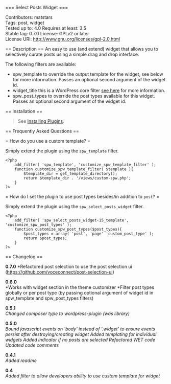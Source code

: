 === Select Posts Widget ===

Contributors: matstars  
Tags: post, widget  
Tested up to: 4.0
Requires at least: 3.5  
Stable tag: 0.7.0
License: GPLv2 or later  
License URI: http://www.gnu.org/licenses/gpl-2.0.html

== Description ==
An easy to use (and extend) widget that allows you to selectively curate posts using a simple drag and drop interface.

The following filters are available:

* spw_template to override the output template for the widget, see below for more information. Passes an optional second argument of the widget id.
* widget_title this is a WordPress core filter [see here](http://codex.wordpress.org/Class_Reference/WP_Query#Order_.26_Orderby_Parameters) for more information.
* spw_post_types to override the post types available for this widget. Passes an optional second argument of the widget id.


== Installation ==
> See [Installing Plugins](http://codex.wordpress.org/Managing_Plugins#Installing_Plugins).


== Frequently Asked Questions ==

= How do you use a custom template? =

Simply extend the plugin using the `spw_template` filter.

    <?php
        add_filter( 'spw_template', 'customize_spw_template_filter' );
        function customize_spw_template_filter( $template ){
            $template_dir = get_template_directory();
            return $template_dir . '/views/custom-spw.php';
        }
    ?>



= How do I set the plugin to use post types besides/in addition to `post`? =

Simply extend the plugin using the `spw_select_posts_widget` filter.

    <?php
        add_filter( 'spw_select_posts_widget-15_template', 'customize_spw_post_types' );
        function customize_spw_post_types($post_types){
            $post_types = array( 'post', 'page' 'custom_post_type' );
            return $post_types;
        }
    ?>

== Changelog ==

**0.7.0**
*Refactored post selection to use the post selection ui (https://github.com/voceconnect/post-selection-ui)

**0.6.0**  
*Works with widget section in the theme customizer
*Filter post types globally or per post type (by passing optional argument of widget id in spw_template and spw_post_types filters)

**0.5.1**  
*Changed composer type to wordpress-plugin (was library)*

**0.5.0**  
*Bound javascript events on 'body' instead of '.widget' to ensure events persist after destroying/creating widget*
*Added templating for individual widgets*
*Added indicator if no posts are selected*
*Refactored WET code*
*Updated code comments*
  
**0.4.1**  
*Added readme*

**0.4**  
*Added filter to allow developers ability to use custom template for widget*
